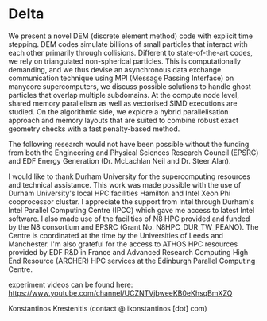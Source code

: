 # Delta
We present a novel DEM (discrete element method) code with explicit time stepping. DEM codes simulate billions of small particles that interact with each other primarily through collisions. Different to state-of-the-art codes, we rely on triangulated non-spherical particles. This is computationally demanding, and we thus devise an asynchronous data exchange communication technique using MPI (Message Passing Interface) on manycore supercomputers, we discuss possible solutions to handle ghost particles that overlap multiple subdomains. At the compute node level, shared memory parallelism as well as vectorised SIMD executions are studied. On the algorithmic side, we explore a hybrid parallelisation approach and memory layouts that are suited to combine robust exact geometry checks with a fast penalty-based method.

The following research would not have been possible without the funding from both the Engineering and Physical Sciences Research Council (EPSRC) and EDF Energy Generation (Dr. McLachlan Neil and Dr. Steer Alan).

I would like to thank Durham University for the supercomputing resources and technical assistance. This work was made possible with the use of Durham University's local HPC facilities Hamilton and Intel Xeon Phi cooprocessor cluster. I appreciate the support from Intel through Durham's Intel Parallel Computing Centre (IPCC) which gave me access to latest Intel software. I also made use of the facilities of N8 HPC provided and funded by the N8 consortium and EPSRC (Grant No. N8HPC_DUR_TW_PEANO). The Centre is coordinated at the time by the Universities of Leeds and Manchester. I'm also grateful for the access to ATHOS HPC resources provided by EDF R\&D in France and Advanced Research Computing High End Resource (ARCHER) HPC services at the Edinburgh Parallel Computing Centre. 

experiment videos can be found here: https://www.youtube.com/channel/UCZNTVjbweeKB0eKhsqBmXZQ

Konstantinos Krestenitis (contact @ ikonstantinos [dot] com)
